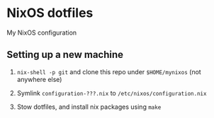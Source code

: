 # NixOS dotfiles

My NixOS configuration

## Setting up a new machine

1. `nix-shell -p git` and clone this repo under `$HOME/mynixos` (not anywhere else)

1. Symlink `configuration-???.nix` to `/etc/nixos/configuration.nix`

1. Stow dotfiles, and install nix packages using `make`

